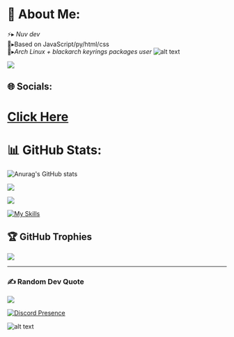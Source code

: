 


# 💫 About Me:
⚡▸ *Nuv dev* <br>🔎▸Based on JavaScript/py/html/css<br>🍃▸*Arch Linux + blackarch keyrings packages user*  ![alt text](https://cdn.discordapp.com/emojis/738550945696317501.webp?size=24&quality=lossless)
<br>


[![](https://visitcount.itsvg.in/api?id=Seketsu&label=Count%20viewer&color=12&icon=3&pretty=true)](https://visitcount.itsvg.in)

## 🌐 Socials:

# [Click Here](https://guns.lol/seketsu)


# 📊 GitHub Stats:
![Anurag's GitHub stats](https://github-readme-stats.vercel.app/api?username=Seketsu-org&theme=dark&show_icons=true)

![](https://github-readme-streak-stats.herokuapp.com/?user=Seketsu-org&theme=dark&hide_border=false)<br/>

![](https://github-readme-stats.vercel.app/api/top-langs/?username=Seketsu-org&theme=dark&hide_border=false&include_all_commits=false&count_private=false&layout=compact)

[![My Skills](https://skillicons.dev/icons?i=js,html,css,discord,docker,py,vscode,git&perline=4)](https://skillicons.dev)

## 🏆 GitHub Trophies
![](https://github-profile-trophy.vercel.app/?username=Seketsu-org&theme=radical&no-frame=false&no-bg=true&margin-w=4)


---

### ✍️ Random Dev Quote
![](https://quotes-github-readme.vercel.app/api?type=horizontal&theme=radical)


[![Discord Presence](https://lanyard.cnrad.dev/api/860921402776616970)](https://discord.com/users/860921402776616970) 

 ![alt text](https://raw.githubusercontent.com/trinib/trinib/82213791fa9ff58d3ca768ddd6de2489ec23ffca/images/footer.svg)

